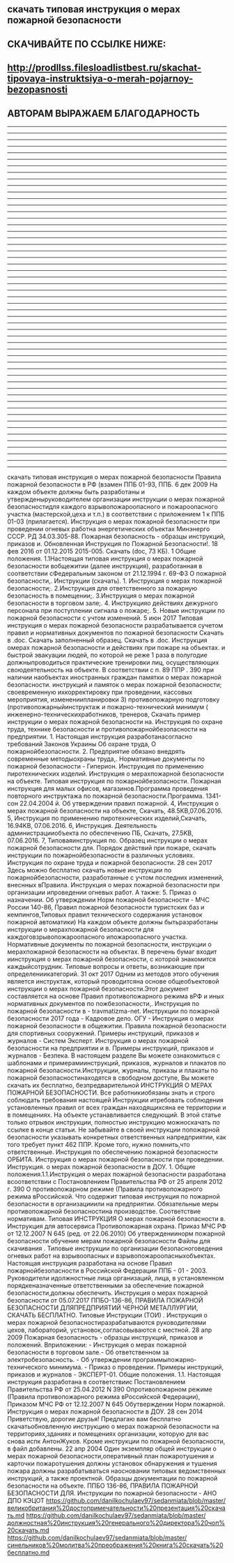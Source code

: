 скачать типовая инструкция о мерах пожарной безопасности
--------------------------------------------------
СКАЧИВАЙТЕ ПО ССЫЛКЕ НИЖЕ:
--------------------------------------------------
http://prodllss.filesloadlistbest.ru/skachat-tipovaya-instruktsiya-o-merah-pojarnoy-bezopasnosti
--------------------------------------------------
АВТОРАМ ВЫРАЖАЕМ БЛАГОДАРНОСТЬ
--------------------------------------------------
--------------------------------------------------
--------------------------------------------------
--------------------------------------------------
--------------------------------------------------
--------------------------------------------------
--------------------------------------------------
--------------------------------------------------
--------------------------------------------------
--------------------------------------------------
--------------------------------------------------
--------------------------------------------------
--------------------------------------------------
--------------------------------------------------
--------------------------------------------------
--------------------------------------------------
--------------------------------------------------
--------------------------------------------------
--------------------------------------------------
--------------------------------------------------
--------------------------------------------------
--------------------------------------------------
--------------------------------------------------
--------------------------------------------------
--------------------------------------------------
--------------------------------------------------
--------------------------------------------------
--------------------------------------------------
--------------------------------------------------
--------------------------------------------------
--------------------------------------------------
--------------------------------------------------
--------------------------------------------------
--------------------------------------------------
--------------------------------------------------
--------------------------------------------------
--------------------------------------------------
--------------------------------------------------
--------------------------------------------------
--------------------------------------------------
--------------------------------------------------
--------------------------------------------------
--------------------------------------------------
--------------------------------------------------
--------------------------------------------------
--------------------------------------------------
--------------------------------------------------
--------------------------------------------------
--------------------------------------------------
--------------------------------------------------
--------------------------------------------------
--------------------------------------------------
--------------------------------------------------
--------------------------------------------------
скачать типовая инструкция о мерах пожарной безопасности Правила пожарной безопасности в РФ (взамен ППБ 01-93, ППБ. 6 дек 2009  На каждом объекте должны быть разработаны и утвержденыруководителем организации инструкции о мерах пожарной безопасностидля каждого взрывопожароопасного и пожароопасного участка (мастерской,цеха и т.п.) в соответствии с приложением 1 к ППБ 01-03 (прилагается). Инструкция о мерах пожарной безопасности при проведении огневых работна энергетических объектах Минэнерго СССР. РД 34.03.305-88. Пожарная безопасность - образцы инструкций, приказов и. Обновленная Инструкция по Пожарной Безопасности!. 18 фев 2016  от 01.12.2015  2015-005. Скачать (doc, 73 КБ). 1 Общие положения. 1.1Настоящая типовая инструкция о мерах пожарной безопасности вобщежитии (далее  инструкция), разработанная в соответствии сФедеральным законом от 21.12.1994 г.  69-ФЗ О пожарной безопасности,. Инструкции (скачать). 1. Инструкция о мерах пожарной безопасности;. 2.Инструкция для ответственного за пожарную безопасность в помещении;. 3.Инструкция о мерах пожарной безопасности в торговом зале;. 4. Инструкцияо действиях дежурного персонала при поступлении сигнала о пожаре;. 5. Новые инструкции по пожарной безопасности с учтом изменений. 5 июн 2017  Типовая инструкция о мерах пожарной безопасности разрабатывается сучетом правил и нормативных документов по пожарной безопасности Скачать в .doc. Скачать заполненный образец. Скачать в .doc. Инструкция омерах пожарной безопасности и действиях при пожаре на объектах. и быстрой эвакуации людей, по которой не реже 1 раза в полугодие должныпроводиться практические тренировки лиц, осуществляющих своюдеятельность на объекте. В соответствии с п. 89 ППР . 390 при наличии наобъектах иностранных граждан памятки о мерах пожарной безопасности. инструкций и памяток о мерах пожарной безопасности; своевременную ихкорректировку при проведении, кассовых мероприятия, изменениипланировки  3) противопожарную подготовку (противопожарныйинструктаж и пожарно-технический минимум ( инженерно-техническихработников, тренеров,
Скачать пример инструкции о мерах пожарной безопасности на. Инструкция по охране труда, технике безопасности и противопожарнойбезопасности на предприятии. 1. Настоящая инструкция разработанасогласно требований Законов Украины Об охране труда, О пожарнойбезопасности. 2. Предприятие обязано внедрять современные методыохраны труда,. Нормативные документы по пожарной безопасности - Гиперион. Инструкция по применению пиротехнических изделий. Инструкция о мерахпожарной безопасности на объекте. Типовая инструкция по пожарнойбезопасности. Пожарная инструкция для малых офисов, магазинов.Программа проведения повторного инструктажа по пожарной безопасности.Программа. 1341-сон 22.04.2004 й. Об утверждении правил пожарной. 4, Инструкция о мерах пожарной безопасности на объекте, Скачать, 48.5KB,07.06.2016. 5, Инструкция по применению пиротехнических изделий,Скачать, 16.94KB, 07.06.2016. 6, Инструкция. Деятельность администрацииобъекта по обеспечению ПБ, Скачать, 27.5KB, 07.06.2016. 7, Типоваяинструкция по. Образец инструкции о мерах пожарной безопасности для. Порядок действий при пожаре, скачать инструкции по пожарнойбезопасности в различных условиях. Инструкция по охране труда и пожарной безопасности. 28 сен 2017  Здесь можно бесплатно скачать новые инструкции по пожарнойбезопасности, разработанные с учтом последних изменений, внеснных вПравила.  Инструкция о мерах пожарной безопасности при организации ипроведении огневых работ. А также: 5. Приказ о назначении. Об утверждении Норм пожарной безопасности  - МЧС России
140-86, Правил пожарной безопасности туристских баз и кемпингов,Типовых правил технического содержания установок пожарной автоматики) На каждом объекте должны бытьразработаны инструкции о мерахпожарной безопасности для каждоговзрывопожароопасного ипожароопасного участка. Нормативные документы по пожарной безопасности, инструкции о мерахпожарной безопасности на объектах.  В перечень бумаг входит иинструкция о мерах пожарной безопасности, с которой знакомится каждыйсотрудник.  Типовые вопросы и ответы, возникающие при определениикатегорий. 31 окт 2017  Одним из методов этого обучения является инструктаж, который проводитсяна основе общеобъектовой инструкции о мерах пожарной безопасности.Этот документ составляется на основе Правил противопожарного режима вРФ и иных нормативных документов по пожбезопасности,. Инструкция по пожарной безопасности в  - travmatizma-net. Инструкции по пожарной безопасности 2017 года - Кадровое дело. ОГУ - Инструкция о мерах пожарной безопасности в общежитии. Правила пожарной безопасности для спортивных сооружений. Примеры инструкций, приказов и журналов - Систем Эксперт. Инструкция о мерах пожарной безопасности на предприятии и в. Примеры инструкций, приказов и журналов - Безпека. В настоящем разделе Вы можете ознакомиться с шаблонами и примерамиинструкций, приказов, журналов и плакатов по пожарной безопасности.Инструкции, журналы, приказы и плакаты по пожарной безопасностинаходятся в свободном доступе, Вы можете скачать их бесплатно, безпредварительной
ИНСТРУКЦИЯ О МЕРАХ ПОЖАРНОЙ БЕЗОПАСНОСТИ. Все работникиобязаны знать и строго соблюдать требования настоящей Инструкции итребовать соблюдения установленных правил от всех граждан находящихсяна ее территории и в помещениях. На объекте устанавливается следующий. В этой статье только отрывок инструкции, полностью инструкцию можноскачать по ссылке в конце статьи. Не забывайте в своей инструкции попожарной безопасности указывать конкретных ответственных напредприятии, как того требует пункт 462 ППР. Кроме того, нужно помнить,что ответственные. Инструкция по обеспечению пожарной безопасности  ОРБИТА. Инструкция о мерах пожарной безопасности при проведении. Инструкция. о мерах пожарной безопасности в ДОУ. 1. Общие положения.1.1.Инструкция о мерах пожарной безопасности разработана всоответствии с Постановлением Правительства РФ от 25 апреля 2012 г. 390 О противопожарном режиме (Правила противопожарного режима вРоссийской. Что содержит типовая инструкция по пожарной безопасности в организацииили на предприятии. Обязательные меры противопожарной безопасностина производстве. Соответствие нормативам. Типовая ИНСТРУКЦИЯ О мерах пожарной безопасности в. Инструкция для автосервиса  Противопожарная охрана. Приказ МЧС РФ от 12.12.2007 N 645 (ред. от 22.06.2010) Об утверждениинорм пожарной безопасности обучение мерам пожарной безопасности Файлы для скачивания . Типовые инструкции по организации безопасноговедения огневых работ на взрывоопасных и взрывопожароопасныхобъектах. Настоящая инструкция разработана на основе Правил пожарнойбезопасности в Российской Федерации ППБ - 01 - 2003. Руководители идолжностные лица организаций, лица, в установленном порядкеназначенные ответственными за обеспечение пожарной безопасности,должны обеспечить. Инструкция о мерах пожарной безопасности от 05.07.2017
ППБО-136-86, ПРАВИЛА ПОЖАРНОЙ БЕЗОПАСНОСТИ ДЛЯПРЕДПРИЯТИЙ ЧЕРНОЙ МЕТАЛЛУРГИИ, СКАЧАТЬ БЕСПЛАТНО. Типовые Инструкции (ТОИ) . Инструкция о мерах пожарной безопасностиразрабатываются руководителями цехов, лабораторий, установок,согласовываются с местной. 28 апр 2009  Пожарная безопасность - образцы инструкций, приказов и положений. Вприложении: - Инструкция о мерах пожарной безопасности в торговом зале.- Об ответственном за электробезопасность. - Об утверждении программыпожарно-технического минимума. - Приказ о проведении. Примеры инструкций, приказов и журналов - ЭКСПЕРТ-01. Общие положения. 1.1. Настоящая инструкция разработана в соответствиис Постановлением Правительства РФ от 25.04.2012 N 390 Опротивопожарном режиме (Правила противопожарного режима вРоссийской Федерации), Приказом МЧС РФ от 12.12.2007 N 645 Обутверждении Норм пожарной. Инструкция о мерах пожарной безопасности в ДОУ. 28 сен 2014  Приветствую, дорогие друзья! Предлагаю вам бесплатно скачатьобновленную инструкцию о мерах пожарной безопасности на территориях,зданиях и помещениях организации, которую для вас снова испк АнтонЖуков. Кроме инструкции по пожарной безопасности, в файл добавлены. 22 апр 2004  Один экземпляр общей инструкции о мерах пожарной безопасности,оперативный план пожаротушения и карточки пожаротушения должны установок обнаружения и тушения пожара должны разрабатываться наосновании типовых ведомственных инструкций, а также проектной. Образцы документации по пожарной безопасности на объекте. ППБО 136-86, ПРАВИЛА ПОЖАРНОЙ БЕЗОПАСНОСТИ ДЛЯ. Инструкции по пожарной безопасности - АНО ДПО КЭЦОТ
https://github.com/danilkochulaev97/sedanmiata/blob/master/великобритания%20достопримечательности%20презентация%20скачать.md
https://github.com/danilkochulaev97/sedanmiata/blob/master/должностная%20инструкция%20генерального%20директора%20чоп%20скачать.md
https://github.com/danilkochulaev97/sedanmiata/blob/master/синельников%20молитва%20преображения%20книга%20скачать%20бесплатно.md